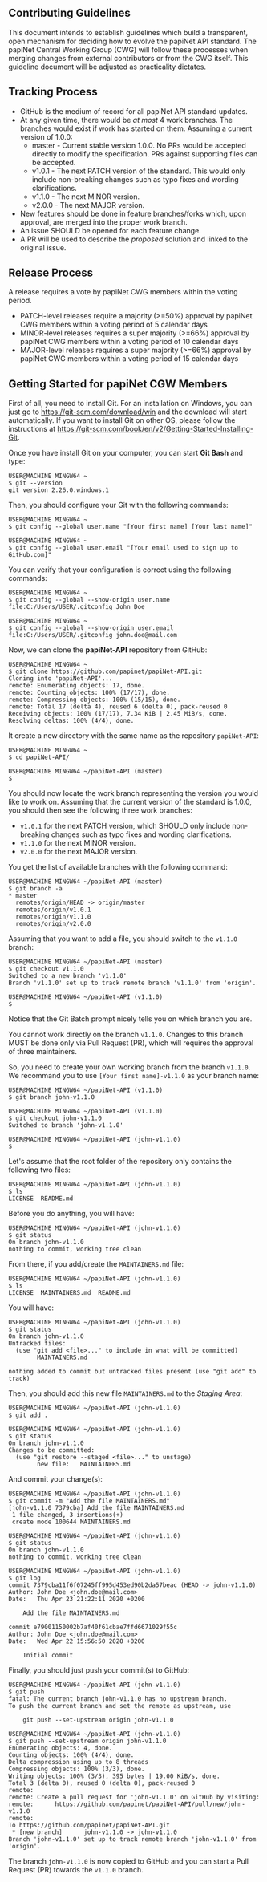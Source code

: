 ## Contributing Guidelines

This document intends to establish guidelines which build a transparent, open mechanism for deciding how to evolve the papiNet API standard. The papiNet Central Working Group (CWG) will follow these processes when merging changes from external contributors or from the CWG itself. This guideline document will be adjusted as practicality dictates.

## Tracking Process
* GitHub is the medium of record for all papiNet API standard updates.
* At any given time, there would be *at most* 4 work branches. The branches would exist if work has started on them. Assuming a current version of 1.0.0:
  * master - Current stable version 1.0.0. No PRs would be accepted directly to modify the specification. PRs against supporting files can be accepted.
  * v1.0.1 - The next PATCH version of the standard. This would only include non-breaking changes such as typo fixes and wording clarifications.
  * v1.1.0 - The next MINOR version.
  * v2.0.0 - The next MAJOR version.
* New features should be done in feature branches/forks which, upon approval, are merged into the proper work branch.
* An issue SHOULD be opened for each feature change.
* A PR will be used to describe the *proposed* solution and linked to the original issue.

## Release Process
A release requires a vote by papiNet CWG members within the voting period.
* PATCH-level releases require a majority (>=50%) approval by papiNet CWG members within a voting period of 5 calendar days
* MINOR-level releases requires a super majority (>=66%) approval by papiNet CWG members within a voting period of 10 calendar days
* MAJOR-level releases requires a super majority (>=66%) approval by papiNet CWG members within a voting period of 15 calendar days

## Getting Started for papiNet CGW Members

First of all, you need to install Git. For an installation on Windows, you can just go to <https://git-scm.com/download/win> and the download will start automatically. If you want to install Git on other OS, please follow the instructions at <https://git-scm.com/book/en/v2/Getting-Started-Installing-Git>.

Once you have install Git on your computer, you can start **Git Bash** and type:

```
USER@MACHINE MINGW64 ~
$ git --version
git version 2.26.0.windows.1
```

Then, you should configure your Git with the following commands:

```
USER@MACHINE MINGW64 ~
$ git config --global user.name "[Your first name] [Your last name]"

USER@MACHINE MINGW64 ~
$ git config --global user.email "[Your email used to sign up to GitHub.com]"
```

You can verify that your configuration is correct using the following commands:

```
USER@MACHINE MINGW64 ~
$ git config --global --show-origin user.name
file:C:/Users/USER/.gitconfig John Doe

USER@MACHINE MINGW64 ~
$ git config --global --show-origin user.email
file:C:/Users/USER/.gitconfig john.doe@mail.com
```

Now, we can clone the **papiNet-API** repository from GitHub:

```
USER@MACHINE MINGW64 ~
$ git clone https://github.com/papinet/papiNet-API.git
Cloning into 'papiNet-API'...
remote: Enumerating objects: 17, done.
remote: Counting objects: 100% (17/17), done.
remote: Compressing objects: 100% (15/15), done.
remote: Total 17 (delta 4), reused 6 (delta 0), pack-reused 0
Receiving objects: 100% (17/17), 7.34 KiB | 2.45 MiB/s, done.
Resolving deltas: 100% (4/4), done.
```

It create a new directory with the same name as the repository `papiNet-API`:

```
USER@MACHINE MINGW64 ~
$ cd papiNet-API/

USER@MACHINE MINGW64 ~/papiNet-API (master)
$
```

You should now locate the work branch representing the version you would like to work on. Assuming that the current version of the standard is 1.0.0, you should then see the following three work branches:

  * `v1.0.1` for the next PATCH version, which SHOULD only include non-breaking changes such as typo fixes and wording clarifications.
  * `v1.1.0` for the next MINOR version.
  * `v2.0.0` for the next MAJOR version.

You get the list of available branches with the following command:

```
USER@MACHINE MINGW64 ~/papiNet-API (master)
$ git branch -a
* master
  remotes/origin/HEAD -> origin/master
  remotes/origin/v1.0.1
  remotes/origin/v1.1.0
  remotes/origin/v2.0.0
```

Assuming that you want to add a file, you should switch to the `v1.1.0` branch:

```
USER@MACHINE MINGW64 ~/papiNet-API (master)
$ git checkout v1.1.0
Switched to a new branch 'v1.1.0'
Branch 'v1.1.0' set up to track remote branch 'v1.1.0' from 'origin'.

USER@MACHINE MINGW64 ~/papiNet-API (v1.1.0)
$
```

Notice that the Git Batch prompt nicely tells you on which branch you are.

You cannot work directly on the branch `v1.1.0`. Changes to this branch MUST be done only via Pull Request (PR), which will requires the approval of three maintainers.

So, you need to create your own working branch from the branch `v1.1.0`. We recommand you to use `[Your first name]-v1.1.0` as your branch name:

```
USER@MACHINE MINGW64 ~/papiNet-API (v1.1.0)
$ git branch john-v1.1.0

USER@MACHINE MINGW64 ~/papiNet-API (v1.1.0)
$ git checkout john-v1.1.0
Switched to branch 'john-v1.1.0'

USER@MACHINE MINGW64 ~/papiNet-API (john-v1.1.0)
$
```

Let's assume that the root folder of the repository only contains the following two files:

```
USER@MACHINE MINGW64 ~/papiNet-API (john-v1.1.0)
$ ls
LICENSE  README.md
```

Before you do anything, you will have:

```
USER@MACHINE MINGW64 ~/papiNet-API (john-v1.1.0)
$ git status
On branch john-v1.1.0
nothing to commit, working tree clean
```

From there, if you add/create the `MAINTAINERS.md` file:

```
USER@MACHINE MINGW64 ~/papiNet-API (john-v1.1.0)
$ ls
LICENSE  MAINTAINERS.md  README.md
```

You will have:

```
USER@MACHINE MINGW64 ~/papiNet-API (john-v1.1.0)
$ git status
On branch john-v1.1.0
Untracked files:
  (use "git add <file>..." to include in what will be committed)
        MAINTAINERS.md

nothing added to commit but untracked files present (use "git add" to track)
```

Then, you should add this new file `MAINTAINERS.md` to the *Staging Area*:

```
USER@MACHINE MINGW64 ~/papiNet-API (john-v1.1.0)
$ git add .

USER@MACHINE MINGW64 ~/papiNet-API (john-v1.1.0)
$ git status
On branch john-v1.1.0
Changes to be committed:
  (use "git restore --staged <file>..." to unstage)
        new file:   MAINTAINERS.md
```

And commit your change(s):

```
USER@MACHINE MINGW64 ~/papiNet-API (john-v1.1.0)
$ git commit -m "Add the file MAINTAINERS.md"
[john-v1.1.0 7379cba] Add the file MAINTAINERS.md
 1 file changed, 3 insertions(+)
 create mode 100644 MAINTAINERS.md

USER@MACHINE MINGW64 ~/papiNet-API (john-v1.1.0)
$ git status
On branch john-v1.1.0
nothing to commit, working tree clean

USER@MACHINE MINGW64 ~/papiNet-API (john-v1.1.0)
$ git log
commit 7379cba11f6f07245ff995d453ed90b2da57beac (HEAD -> john-v1.1.0)
Author: John Doe <john.doe@mail.com>
Date:   Thu Apr 23 21:22:11 2020 +0200

    Add the file MAINTAINERS.md

commit e79001150002b7af40f61cbae7ffd6671029f55c
Author: John Doe <john.doe@mail.com>
Date:   Wed Apr 22 15:56:50 2020 +0200

    Initial commit
```

Finally, you should just push your commit(s) to GitHub:

```
USER@MACHINE MINGW64 ~/papiNet-API (john-v1.1.0)
$ git push
fatal: The current branch john-v1.1.0 has no upstream branch.
To push the current branch and set the remote as upstream, use

    git push --set-upstream origin john-v1.1.0

USER@MACHINE MINGW64 ~/papiNet-API (john-v1.1.0)
$ git push --set-upstream origin john-v1.1.0
Enumerating objects: 4, done.
Counting objects: 100% (4/4), done.
Delta compression using up to 8 threads
Compressing objects: 100% (3/3), done.
Writing objects: 100% (3/3), 395 bytes | 19.00 KiB/s, done.
Total 3 (delta 0), reused 0 (delta 0), pack-reused 0
remote:
remote: Create a pull request for 'john-v1.1.0' on GitHub by visiting:
remote:      https://github.com/papinet/papiNet-API/pull/new/john-v1.1.0
remote:
To https://github.com/papinet/papiNet-API.git
 * [new branch]      john-v1.1.0 -> john-v1.1.0
Branch 'john-v1.1.0' set up to track remote branch 'john-v1.1.0' from 'origin'.
```

The branch `john-v1.1.0` is now copied to GitHub and you can start a Pull Request (PR) towards the `v1.1.0` branch.